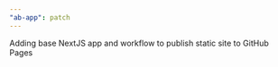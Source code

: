 ```yaml
---
"ab-app": patch
---
```


Adding base NextJS app and workflow to publish static site to GitHub Pages
